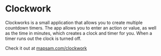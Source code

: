 # Clockwork

Clockworks is a small application that allows you to create multiple countdown timers. The app allows you to enter an action or value, as well as the time in minutes, which creates a clock and timer for you. When a timer runs out the clock is turned off.

Check it out at [mapsam.com/clockwork](http://mapsam.com/clockwork)
